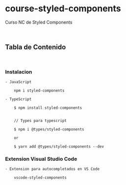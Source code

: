 

# course-styled-components
Curso NC de Styled Components

<br>

## Tabla de Contenido

<br>

### Instalacion

    - JavaScript 

        npm i styled-components

    - TypeScript
        
        $ npm install styled-components
        

        // Types para typescript

        $ npm i @types/styled-components
        
        or
        
        $ yarn add @types/styled-components --dev        


### Extension Visual Studio Code

    - Extension para autocompletados en VS Code

        vscode-styled-components